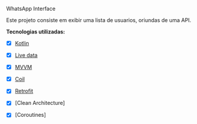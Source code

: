 WhatsApp Interface

Este projeto consiste em exibir uma lista de usuarios, oriundas de uma API. 

**Tecnologias utilizadas:**

- [x] [Kotlin](https://kotlinlang.org/docs/getting-started.html)
- [x] [Live data](https://developer.android.com/topic/libraries/architecture/livedata?hl=pt-br)
- [x] [MVVM](https://developer.android.com/jetpack/guide?gclid=CjwKCAiAjp6BBhAIEiwAkO9Wut2W9TLNRaql75qE26vP_xRvCfTBlBY5j8RHxc_r6RhC1HFPTprbwRoC32cQAvD_BwE&gclsrc=aw.ds) 
- [x] [Coil](https://coil-kt.github.io/coil/)
- [x] [Retrofit](https://square.github.io/retrofit/)
- [x] [Clean Architecture]
- [x] [Coroutines]

